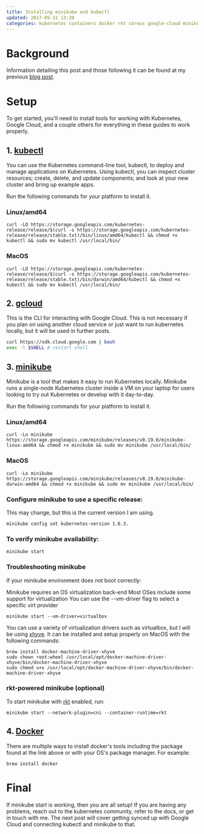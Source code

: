 ```yaml
---
title: Installing minikube and kubectl
updated: 2017-05-31 13:28
categories: kubernetes containers docker rkt coreos google-cloud minikube kubectl
---
```


# Background
Information detailing this post and those following it can be found at my previous [blog post]({{page.previous.url}}).

# Setup
To get started, you'll need to install tools for working with Kubernetes, Google Cloud, and a couple others for everything in these guides to work properly.

## 1. [kubectl](https://kubernetes.io/docs/tasks/tools/install-kubectl/)
You can use the Kubernetes command-line tool, kubectl, to deploy and manage applications on Kubernetes. Using kubectl, you can inspect cluster resources; create, delete, and update components; and look at your new cluster and bring up example apps.

Run the following commands for your platform to install it.

### Linux/amd64
```
curl -LO https://storage.googleapis.com/kubernetes-release/release/$(curl -s https://storage.googleapis.com/kubernetes-release/release/stable.txt)/bin/linux/amd64/kubectl && chmod +x kubectl && sudo mv kubectl /usr/local/bin/
```

### MacOS
```
curl -LO https://storage.googleapis.com/kubernetes-release/release/$(curl -s https://storage.googleapis.com/kubernetes-release/release/stable.txt)/bin/darwin/amd64/kubectl && chmod +x kubectl && sudo mv kubectl /usr/local/bin/
```

## 2. [gcloud](https://cloud.google.com/sdk/gcloud/)
This is the CLI for interacting with Google Cloud. This is not necessary if you plan on using another cloud service or just want to run kubernetes locally, but it will be used in further posts.
```bash
curl https://sdk.cloud.google.com | bash
exec -l $SHELL # restart shell
```

## 3. [minikube](https://github.com/kubernetes/minikube)
Minikube is a tool that makes it easy to run Kubernetes locally. Minikube runs a single-node Kubernetes cluster inside a VM on your laptop for users looking to try out Kubernetes or develop with it day-to-day.

Run the following commands for your platform to install it.

### Linux/amd64
```
curl -Lo minikube https://storage.googleapis.com/minikube/releases/v0.19.0/minikube-linux-amd64 && chmod +x minikube && sudo mv minikube /usr/local/bin/
```

### MacOS
```
curl -Lo minikube https://storage.googleapis.com/minikube/releases/v0.19.0/minikube-darwin-amd64 && chmod +x minikube && sudo mv minikube /usr/local/bin/
```

### Configure minikube to use a specific release:
This may change, but this is the current version I am using.
```
minikube config set kubernetes-version 1.6.3.
```

### To verify minikube availability:

```
minikube start
```

### Troubleshooting minikube

If your minikube environment does not boot correctly:

Minikube requires an OS virtualization back-end
Most OSes include some support for virtualization
You can use the --vm-driver flag to select a specific virt provider
```
minikube start --vm-driver=virtualbox
```

You can use a variety of virtualization drivers such as virtualbox, but I will be using [xhyve](https://github.com/mist64/xhyve). It can be installed and setup properly on MacOS with the following commands:
```
brew install docker-machine-driver-xhyve
sudo chown root:wheel /usr/local/opt/docker-machine-driver-xhyve/bin/docker-machine-driver-xhyve
sudo chmod u+s /usr/local/opt/docker-machine-driver-xhyve/bin/docker-machine-driver-xhyve
```

### rkt-powered minikube (optional)
To start minikube with [rkt](https://github.com/rkt/rkt) enabled, run:
```
minikube start --network-plugin=cni --container-runtime=rkt
```

## 4. [Docker](https://www.docker.com/community-edition)
There are multiple ways to install docker's tools including the package found at the link above or with your OS's package manager. For example:
```
brew install docker
```

# Final
If minikube start is working, then you are all setup! If you are having any problems, reach out to the kubernetes community, refer to the docs, or get in touch with me. The next post will cover getting synced up with Google Cloud and connecting kubectl and minikube to that.
